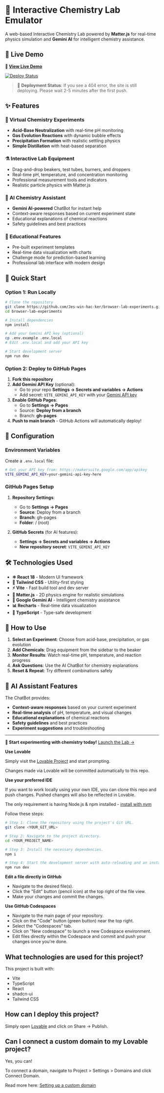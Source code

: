 # 🧪 Interactive Chemistry Lab Emulator

A web-based Interactive Chemistry Lab powered by **Matter.js** for real-time physics simulation and **Gemini AI** for intelligent chemistry assistance.

## 🌟 Live Demo

**🔗 [View Live Demo](https://jes-win-hac-ker.github.io/browser-lab-experiments/)**

[![Deploy Status](https://github.com/Jes-win-hac-ker/browser-lab-experiments/actions/workflows/deploy.yml/badge.svg)](https://github.com/Jes-win-hac-ker/browser-lab-experiments/actions/workflows/deploy.yml)

> 🔄 **Deployment Status**: If you see a 404 error, the site is still deploying. Please wait 2-5 minutes after the first push.

## ✨ Features

### 🔬 **Virtual Chemistry Experiments**
- **Acid-Base Neutralization** with real-time pH monitoring
- **Gas Evolution Reactions** with dynamic bubble effects  
- **Precipitation Formation** with realistic settling physics
- **Simple Distillation** with heat-based separation

### ⚗️ **Interactive Lab Equipment**
- Drag-and-drop beakers, test tubes, burners, and droppers
- Real-time pH, temperature, and concentration monitoring
- Professional measurement tools and indicators
- Realistic particle physics with Matter.js

### 🤖 **AI Chemistry Assistant**
- **Gemini AI-powered** ChatBot for instant help
- Context-aware responses based on current experiment state
- Educational explanations of chemical reactions
- Safety guidelines and best practices

### 🎯 **Educational Features**
- Pre-built experiment templates
- Real-time data visualization with charts
- Challenge mode for prediction-based learning
- Professional lab interface with modern design

## 🚀 Quick Start

### **Option 1: Run Locally**

```bash
# Clone the repository
git clone https://github.com/Jes-win-hac-ker/browser-lab-experiments.git
cd browser-lab-experiments

# Install dependencies
npm install

# Add your Gemini API key (optional)
cp .env.example .env.local
# Edit .env.local and add your API key

# Start development server
npm run dev
```

### **Option 2: Deploy to GitHub Pages**

1. **Fork this repository**
2. **Add Gemini API Key** (optional):
   - Go to your repo **Settings → Secrets and variables → Actions**
   - Add secret: `VITE_GEMINI_API_KEY` with your [Gemini API key](https://makersuite.google.com/app/apikey)
3. **Enable GitHub Pages**:
   - Go to **Settings → Pages**
   - Source: **Deploy from a branch**
   - Branch: **gh-pages**
4. **Push to main branch** - GitHub Actions will automatically deploy!

## 🔧 Configuration

### **Environment Variables**

Create a `.env.local` file:

```bash
# Get your API key from: https://makersuite.google.com/app/apikey
VITE_GEMINI_API_KEY=your-gemini-api-key-here
```

### **GitHub Pages Setup**

1. **Repository Settings**:
   - Go to **Settings → Pages**
   - **Source**: Deploy from a branch
   - **Branch**: gh-pages
   - **Folder**: / (root)

2. **GitHub Secrets** (for AI features):
   - **Settings → Secrets and variables → Actions**
   - **New repository secret**: `VITE_GEMINI_API_KEY`

## 🛠️ Technologies Used

- **⚛️ React 18** - Modern UI framework
- **🎨 Tailwind CSS** - Utility-first styling
- **⚡ Vite** - Fast build tool and dev server
- **🎲 Matter.js** - 2D physics engine for realistic simulations
- **🤖 Google Gemini AI** - Intelligent chemistry assistance
- **📊 Recharts** - Real-time data visualization
- **🔧 TypeScript** - Type-safe development

## 🧪 How to Use

1. **Select an Experiment**: Choose from acid-base, precipitation, or gas evolution
2. **Add Chemicals**: Drag equipment from the sidebar to the beaker
3. **Monitor Results**: Watch real-time pH, temperature, and reaction progress
4. **Ask Questions**: Use the AI ChatBot for chemistry explanations
5. **Reset & Repeat**: Try different combinations safely

## 🤖 AI Assistant Features

The ChatBot provides:
- **Context-aware responses** based on your current experiment
- **Real-time analysis** of pH, temperature, and visual changes
- **Educational explanations** of chemical reactions
- **Safety guidelines** and best practices
- **Experiment suggestions** and troubleshooting

---

**🧪 Start experimenting with chemistry today!** [Launch the Lab →](https://jes-win-hac-ker.github.io/browser-lab-experiments/)

**Use Lovable**

Simply visit the [Lovable Project](https://lovable.dev/projects/115ff1ee-abd4-477e-8549-dc10a506817c) and start prompting.

Changes made via Lovable will be committed automatically to this repo.

**Use your preferred IDE**

If you want to work locally using your own IDE, you can clone this repo and push changes. Pushed changes will also be reflected in Lovable.

The only requirement is having Node.js & npm installed - [install with nvm](https://github.com/nvm-sh/nvm#installing-and-updating)

Follow these steps:

```sh
# Step 1: Clone the repository using the project's Git URL.
git clone <YOUR_GIT_URL>

# Step 2: Navigate to the project directory.
cd <YOUR_PROJECT_NAME>

# Step 3: Install the necessary dependencies.
npm i

# Step 4: Start the development server with auto-reloading and an instant preview.
npm run dev
```

**Edit a file directly in GitHub**

- Navigate to the desired file(s).
- Click the "Edit" button (pencil icon) at the top right of the file view.
- Make your changes and commit the changes.

**Use GitHub Codespaces**

- Navigate to the main page of your repository.
- Click on the "Code" button (green button) near the top right.
- Select the "Codespaces" tab.
- Click on "New codespace" to launch a new Codespace environment.
- Edit files directly within the Codespace and commit and push your changes once you're done.

## What technologies are used for this project?

This project is built with:

- Vite
- TypeScript
- React
- shadcn-ui
- Tailwind CSS

## How can I deploy this project?

Simply open [Lovable](https://lovable.dev/projects/115ff1ee-abd4-477e-8549-dc10a506817c) and click on Share -> Publish.

## Can I connect a custom domain to my Lovable project?

Yes, you can!

To connect a domain, navigate to Project > Settings > Domains and click Connect Domain.

Read more here: [Setting up a custom domain](https://docs.lovable.dev/features/custom-domain#custom-domain)
